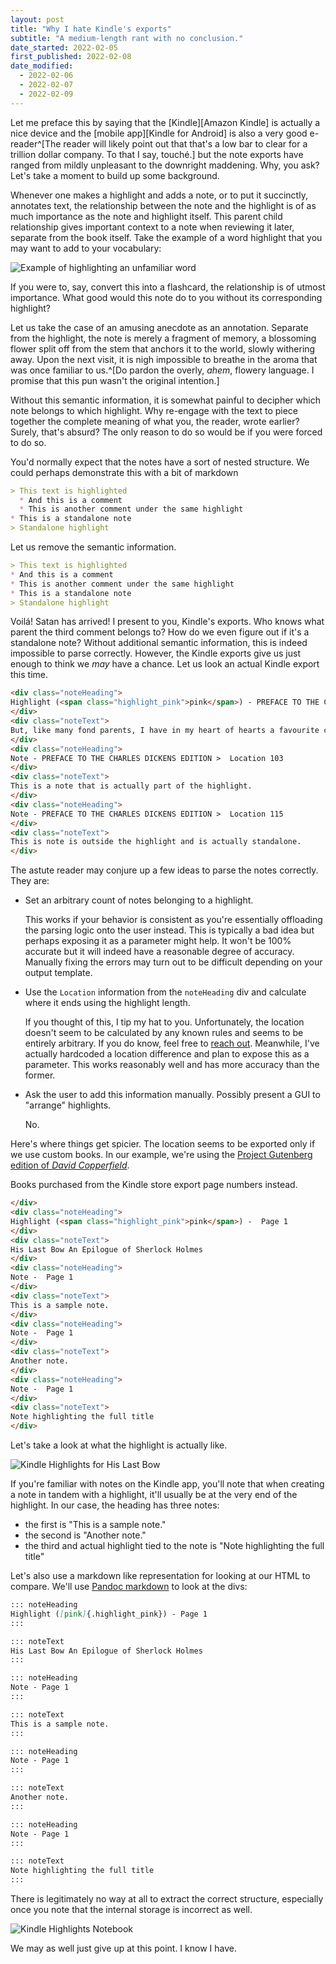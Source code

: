 ```yaml
---
layout: post
title: "Why I hate Kindle's exports"
subtitle: "A medium-length rant with no conclusion."
date_started: 2022-02-05
first_published: 2022-02-08
date_modified:
  - 2022-02-06
  - 2022-02-07
  - 2022-02-09
---
```


<section>
Let me preface this by saying that the [Kindle][Amazon Kindle] is actually a nice device
and the [mobile app][Kindle for Android] is also a very good e-reader^[The reader will likely point out that
that's a low bar to clear for a trillion dollar company.
To that I say, touché.]
but the note exports have ranged from mildly unpleasant to the downright maddening.
Why, you ask?
Let's take a moment to build up some background.

Whenever one makes a highlight and adds a note, or to put it succinctly, annotates text,
the relationship between the note and the highlight is of as much importance as the note and highlight itself.
This parent child relationship gives important context to a note when reviewing it later,
separate from the book itself.
Take the example of a word highlight that you may want to add to your vocabulary:

![Example of highlighting an unfamiliar word](/images/kindle-exports/kindle-word-highlight.png)

If you were to, say, convert this into a flashcard,
the relationship is of utmost importance.
What good would this note do to you without its corresponding highlight?

Let us take the case of an amusing anecdote as an annotation.
Separate from the highlight, the note is merely a fragment of memory,
a blossoming flower split off from the stem that anchors it to the world,
slowly withering away.
Upon the next visit, it is nigh impossible to breathe in the aroma that was once familiar to us.^[Do pardon the overly, _ahem_, flowery language.
I promise that this pun wasn't the original intention.]

Without this semantic information,
it is somewhat painful to decipher which note belongs to which highlight.
Why re-engage with the text to piece together the complete meaning of what you, the reader, wrote earlier?
Surely, that's absurd?
The only reason to do so would be if you were forced to do so.

You'd normally expect that the notes have a sort of nested structure. We could perhaps demonstrate this with a bit of markdown

```markdown
> This text is highlighted
  * And this is a comment
  * This is another comment under the same highlight
* This is a standalone note
> Standalone highlight
```

Let us remove the semantic information.

```markdown
> This text is highlighted
* And this is a comment
* This is another comment under the same highlight
* This is a standalone note
> Standalone highlight
```

Voilá!
Satan has arrived!
I present to you, Kindle's exports.
Who knows what parent the third comment belongs to?
How do we even figure out if it's a standalone note?
Without additional semantic information, this is indeed impossible to parse correctly.
However, the Kindle exports give us just enough to think we _may_ have a chance.
Let us look an actual Kindle export this time.

```html
<div class="noteHeading">
Highlight (<span class="highlight_pink">pink</span>) - PREFACE TO THE CHARLES DICKENS EDITION >  Location 103
</div>
<div class="noteText">
But, like many fond parents, I have in my heart of hearts a favourite child. And his name is DAVID COPPERFIELD.
</div>
<div class="noteHeading">
Note - PREFACE TO THE CHARLES DICKENS EDITION >  Location 103
</div>
<div class="noteText">
This is a note that is actually part of the highlight.
</div>
<div class="noteHeading">
Note - PREFACE TO THE CHARLES DICKENS EDITION >  Location 115
</div>
<div class="noteText">
This is note is outside the highlight and is actually standalone.
</div>
```

The astute reader may conjure up a few ideas to parse the notes correctly.
They are:

- Set an arbitrary count of notes belonging to a highlight.

	This works if your behavior is consistent as you're essentially offloading the parsing logic onto the user instead.
	This is typically a bad idea but perhaps exposing it as a parameter might help.
	It won't be 100% accurate but it will indeed have a reasonable degree of accuracy.
	Manually fixing the errors may turn out to be difficult depending on your output template.
	
- Use the `Location` information from the `noteHeading` div 
  and calculate where it ends using the highlight length.

	If you thought of this, I tip my hat to you.
	Unfortunately, the location doesn't seem to be calculated by any known rules
	and seems to be entirely arbitrary.
	If you do know, feel free to [reach out](/contact-me.html).
	Meanwhile, I've actually hardcoded a location difference
	and plan to expose this as a parameter.
	This works reasonably well and has more accuracy than the former.

- Ask the user to add this information manually.
  Possibly present a GUI to "arrange" highlights.
	
	No.

Here's where things get spicier.
The location seems to be exported only if we use custom books.
In our example, we're using the [Project Gutenberg edition of _David Copperfield_][Project Gutenberg - David Copperfield].

Books purchased from the Kindle store export page numbers instead.

```html
</div>
<div class="noteHeading">
Highlight (<span class="highlight_pink">pink</span>) -  Page 1
</div>
<div class="noteText">
His Last Bow An Epilogue of Sherlock Holmes
</div>
<div class="noteHeading">
Note -  Page 1
</div>
<div class="noteText">
This is a sample note.
</div>
<div class="noteHeading">
Note -  Page 1
</div>
<div class="noteText">
Another note.
</div>
<div class="noteHeading">
Note -  Page 1
</div>
<div class="noteText">
Note highlighting the full title
</div>
```

Let's take a look at what the highlight is actually like.

![Kindle Highlights for _His Last Bow_](/images/kindle-exports/kindle-mobile-example.png)

If you're familiar with notes on the Kindle app,
you'll note that when creating a note in tandem with a highlight,
it'll usually be at the very end of the highlight.
In our case, the heading has three notes:

- the first is "This is a sample note."
- the second is "Another note."
- the third and actual highlight tied to the note is "Note highlighting the full title"

Let's also use a markdown like representation for looking at our HTML to compare.
We'll use [Pandoc markdown][Pandoc markdown] to look at the divs:

```md
::: noteHeading
Highlight ([pink]{.highlight_pink}) - Page 1
:::

::: noteText
His Last Bow An Epilogue of Sherlock Holmes
:::

::: noteHeading
Note - Page 1
:::

::: noteText
This is a sample note.
:::

::: noteHeading
Note - Page 1
:::

::: noteText
Another note.
:::

::: noteHeading
Note - Page 1
:::

::: noteText
Note highlighting the full title
:::
```

There is legitimately no way at all to extract the correct structure,
especially once you note that the internal storage is incorrect as well.

![Kindle Highlights Notebook](/images/kindle-exports/kindle-app-internal.png)

We may as well just give up at this point.
I know I have.

</section>

[Amazon Kindle]: https://en.wikipedia.org/wiki/Amazon_Kindle
[Kindle for Android]: https://play.google.com/store/apps/details?id=com.amazon.kindle
[Project Gutenberg - David Copperfield]: https://www.gutenberg.org/files/766/766-h/766-h.htm
[Pandoc markdown]: https://pandoc.org/MANUAL.html
